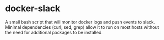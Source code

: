 # docker-slack
A small bash script that will monitor docker logs and push events to slack.
Minimal dependencies (curl, sed, grep) allow it to run on most hosts without the need for additional packages to be installed.
